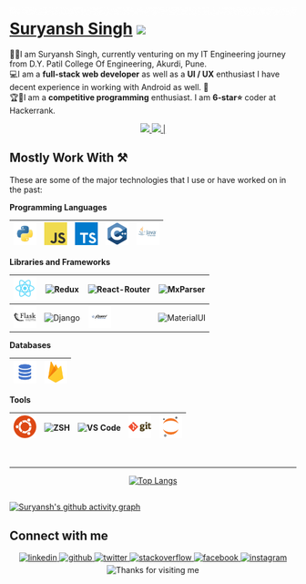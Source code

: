 # ![](<https://github.com/Akash-Salvi/Akash-Salvi/blob/master/Hello(1).gif>)[Suryansh Singh](https://github.com/Suryansh7058) <img src="https://raw.githubusercontent.com/MartinHeinz/MartinHeinz/master/wave.gif" width="30px">

👨‍🎓I am Suryansh Singh, currently venturing on my IT Engineering journey from D.Y. Patil College Of Engineering, Akurdi, Pune. <br />
💻I am a **full-stack web developer** as well as a **UI / UX** enthusiast I have decent experience in working with Android as well. 📱 <br />
🏆🥇I am a **competitive programming** enthusiast. I am **6-star⭐️** coder at Hackerrank.<br />

<p align="center" >  
  <a href="https://github.com/anuraghazra/github-readme-stats"> 
<img  src="https://github-readme-stats.vercel.app/api?username=Suryansh7058&&show_icons=true&theme=radical"/>
<img src="https://github-readme-streak-stats.herokuapp.com/?user=Suryansh7058"/> |
  </a>
  </p>

## Mostly Work With ⚒

These are some of the major technologies that I use or have worked on in the past:

**Programming Languages**

| <img title="Python" alt="Python" width="40px" src="https://raw.githubusercontent.com/github/explore/master/topics/python/python.png" /> | <img alt="JS" title="JavaScript" width="40px" src="https://raw.githubusercontent.com/github/explore/master/topics/javascript/javascript.png"> | <img title="C++" alt="C++" width="40px" src="https://raw.githubusercontent.com/github/explore/master/topics/typescript/typescript.png"> | <img title="C++" alt="C++" width="40px" src="https://raw.githubusercontent.com/github/explore/master/topics/cpp/cpp.png"> | <img title="Java" alt="Java" width="40px" src="https://raw.githubusercontent.com/github/explore/master/topics/java/java.png"> |
| --------------------------------------------------------------------------------------------------------------------------------------- | --------------------------------------------------------------------------------------------------------------------------------------------- | --------------------------------------------------------------------------------------------------------------------------------------- | ------------------------------------------------------------------------------------------------------------------------- | ----------------------------------------------------------------------------------------------------------------------------- |

**Libraries and Frameworks**

| <img title="React.js" alt="React.js" width="40px" src="https://raw.githubusercontent.com/github/explore/master/topics/react/react.png"> | <img title="Redux" alt="Redux" width="40px" src="https://d33wubrfki0l68.cloudfront.net/0834d0215db51e91525a25acf97433051f280f2f/c30f5/img/redux.svg"> | <img title="React-Router" alt="React-Router" width="40px" src="https://www.pinpng.com/pngs/m/190-1907472_react-router-logo-png-transparent-png-download.png"> | <img title="MxParser" alt="MxParser" width="40px" src="https://upload.wikimedia.org/wikipedia/commons/8/89/MathParser.org-mXparser_Icon.png"> |
| --------------------------------------------------------------------------------------------------------------------------------------- | ----------------------------------------------------------------------------------------------------------------------------------------------------- | ------------------------------------------------------------------------------------------------------------------------------------------------------------- | --------------------------------------------------------------------------------------------------------------------------------------------- |
| <img title="Flask" alt="Flask" width="40px" src="https://raw.githubusercontent.com/github/explore/master/topics/flask/flask.png">       | <img title="Django" alt="Django" width="40px" src="https://www.django-rest-framework.org/img/logo.png">                                               | <img title="jQuery" alt="jQuery" width="40px" src="https://raw.githubusercontent.com/github/explore/master/topics/jquery/jquery.png">                         | <img title="MaterialUI" alt="MaterialUI" width="40px" src="https://pngimage.net/wp-content/uploads/2019/05/icon-png-logo-2.png">              |

**Databases**

| <img title="SQL" alt="SQL" width="40px" src="https://raw.githubusercontent.com/github/explore/master/topics/sql/sql.png"> | <img title="firebase" alt="firebase" width="40px" src="https://raw.githubusercontent.com/github/explore/master/topics/firebase/firebase.png"> <br> |
| ------------------------------------------------------------------------------------------------------------------------- | -------------------------------------------------------------------------------------------------------------------------------------------------- |

**Tools**

| <img title="Ubuntu" alt="Ubuntu" width="40px" src="https://raw.githubusercontent.com/github/explore/master/topics/ubuntu/ubuntu.png"> | <img title="ZSH" alt="ZSH" width="40px" src="https://upload.wikimedia.org/wikipedia/commons/a/af/PowerShell_Core_6.0_icon.png"> | <img title="VS Code" alt="VS Code" width="40px" src="https://img.icons8.com/fluent/48/000000/visual-studio-code-2019.png"> | <img title="git" alt="git" width="40px" src="https://raw.githubusercontent.com/github/explore/master/topics/git/git.png"> | <img title="Jupyter Notebook" alt="Jupyter" width="40px" src="https://raw.githubusercontent.com/github/explore/master/topics/jupyter-notebook/jupyter-notebook.png"> |
| ------------------------------------------------------------------------------------------------------------------------------------- | ------------------------------------------------------------------------------------------------------------------------------- | -------------------------------------------------------------------------------------------------------------------------- | ------------------------------------------------------------------------------------------------------------------------- | -------------------------------------------------------------------------------------------------------------------------------------------------------------------- |

<br>

---

<div align='center'>

[![Top Langs](https://github-readme-stats.vercel.app/api/top-langs/?username=Suryansh7058)](https://github.com/Suryansh7058)

## </div>

[![Suryansh's github activity graph](https://activity-graph.herokuapp.com/graph?username=Suryansh7058&theme=react-dark)](https://github.com/Suryansh7058/github-readme-activity-graph)

## Connect with me

<div align="center">
 <a href="https://www.linkedin.com/in/suryansh-singh-8ba488154/" target="_blank">
<img src=https://img.shields.io/badge/linkedin-%231E77B5.svg?&style=for-the-badge&logo=linkedin&logoColor=white alt=linkedin style="margin-bottom: 5px;" />
</a>
<a href="https://github.com/Suryansh7058" target="_blank">
<img src=https://img.shields.io/badge/github-%2324292e.svg?&style=for-the-badge&logo=github&logoColor=white alt=github style="margin-bottom: 5px;" />
</a>
<a href="https://twitter.com/Suryans38069468" target="_blank">
<img src=https://img.shields.io/badge/twitter-%2300acee.svg?&style=for-the-badge&logo=twitter&logoColor=white alt=twitter style="margin-bottom: 5px;" />
</a>
<a href="https://stackoverflow.com/users/17253774/suryansh" target="_blank">
<img src=https://img.shields.io/badge/stackoverflow-%23F28032.svg?&style=for-the-badge&logo=stackoverflow&logoColor=white alt=stackoverflow style="margin-bottom: 5px;" />
</a>  
<a href="https://www.facebook.com/profile.php?id=100007539766690" target="_blank">
<img src=https://img.shields.io/badge/facebook-%232E87FB.svg?&style=for-the-badge&logo=facebook&logoColor=white alt=facebook style="margin-bottom: 5px;" />
</a>
<a href="https://www.instagram.com/suryansh.singh/" target="_blank">
<img src=https://img.shields.io/badge/instagram-%23000000.svg?&style=for-the-badge&logo=instagram&logoColor=white alt=instagram style="margin-bottom: 5px;" />
</a>
</div>

<div align="center">

<img height="120" alt="Thanks for visiting me" width="100%" src="https://raw.githubusercontent.com/BrunnerLivio/brunnerlivio/master/images/marquee.svg" />

<br />

</div>
